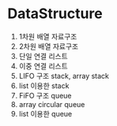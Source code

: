 # DataStructure

1. 1차원 배열 자료구조
2. 2차원 배열 자료구조
3. 단일 연결 리스트
4. 이중 연결 리스트
5. LIFO 구조 stack, array stack
6. list 이용한 stack
7. FiFO 구조 queue
8. array circular queue
9. list 이용한 queue
